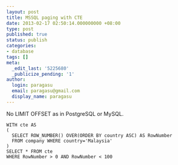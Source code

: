 ```yaml
---
layout: post
title: MSSQL paging with CTE
date: 2013-02-17 02:50:14.000000000 +08:00
type: post
published: true
status: publish
categories:
- database
tags: []
meta:
  _edit_last: '5225680'
  _publicize_pending: '1'
author:
  login: paragasu
  email: paragasu@gmail.com
  display_name: paragasu
---
```

No LIMIT OFFSET as in PostgreSQL or MySQL.

    WITH cte AS
    (
      SELECT ROW_NUMBER() OVER(ORDER BY country ASC) AS RowNumber
      FROM company WHERE country='Malaysia'
    )
    SELECT * FROM cte
    WHERE RowNumber > 0 AND RowNumber < 100



